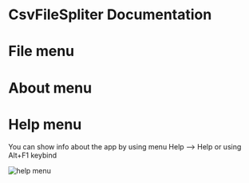 # CsvFileSpliter Documentation

# File menu

# About menu

# Help menu


You can show info about the app by using menu Help --> Help or using Alt+F1 keybind

<p><img src="doc images/help menu/help menu.png" title="help menu"/></p>


